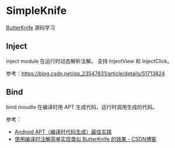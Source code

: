 # SimpleKnife

[ButterKnife](https://github.com/JakeWharton/butterknife) 源码学习

## Inject
inject module 在运行时动态解析注解。
支持 InjectView 和 InjectClick。

参考：https://blog.csdn.net/qq_23547831/article/details/51713824

## Bind
bind moudle 在编译时用 APT 生成代码，运行时调用生成的代码。

参考：
  - [Android APT（编译时代码生成）最佳实践](https://joyrun.github.io/2016/07/19/AptHelloWorld/)
  - [使用编译时注解简单实现类似 ButterKnife 的效果 - CSDN博客](https://blog.csdn.net/u011240877/article/details/74490201)
